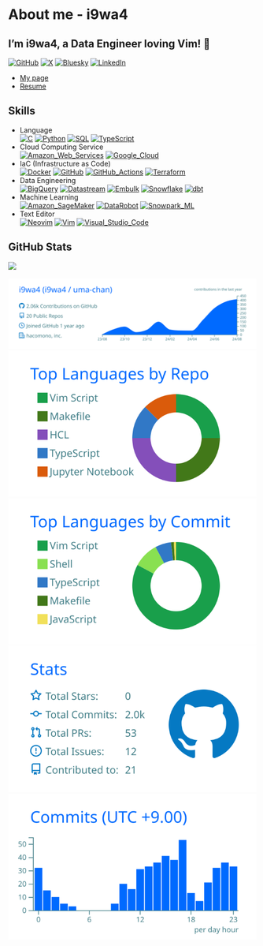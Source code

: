 # About me - i9wa4


## I’m i9wa4, a Data Engineer loving Vim! 👋

[![GitHub](https://img.shields.io/badge/GitHub-181717.svg?logo=github&logoColor=white)](https://github.com/i9wa4)
[![X](https://img.shields.io/badge/X_(Twitter)-000000.svg?logo=x&logoColor=white)](https://x.com/i9wa4_)
[![Bluesky](https://img.shields.io/badge/Bluesky-0285FF.svg?logo=bluesky&logoColor=white)](https://bsky.app/profile/i9wa4.bsky.social)
[![LinkedIn](https://img.shields.io/badge/LinkedIn-0A66C2.svg?logo=linkedin&logoColor=white)](https://www.linkedin.com/in/daiki-mawatari/)

- [My page](https://i9wa4.github.io)
- [Resume](https://i9wa4.github.io/resume)

## Skills

<!-- https://simpleicons.org/ -->

- Language<br>
  [![C](https://img.shields.io/badge/C-A8B9CC.svg?logo=c&logoColor=white)](https://shields.io/)
  [![Python](https://img.shields.io/badge/Python-3776AB.svg?logo=python&logoColor=white)](https://shields.io/)
  [![SQL](https://img.shields.io/badge/SQL-808080.svg?logoColor=white)](https://shields.io/)
  [![TypeScript](https://img.shields.io/badge/TypeScript-3178C6.svg?logo=typescript&logoColor=white)](https://shields.io/)
- Cloud Computing Service<br>
  [![Amazon_Web_Services](https://img.shields.io/badge/Amazon_Web_Services-232F3E.svg?logo=amazonwebservices&logoColor=white)](https://shields.io/)
  [![Google_Cloud](https://img.shields.io/badge/Google_Cloud-4285F4.svg?logo=googlecloud&logoColor=white)](https://shields.io/)
- IaC (Infrastructure as Code)<br>
  [![Docker](https://img.shields.io/badge/Docker-1488C6.svg?logo=docker&logoColor=white)](https://shields.io)
  [![GitHub](https://img.shields.io/badge/GitHub-181717.svg?logo=github&logoColor=white)](https://shields.io)
  [![GitHub_Actions](https://img.shields.io/badge/GitHub_Actions-2088FF.svg?logo=githubactions&logoColor=white)](https://shields.io)
  [![Terraform](https://img.shields.io/badge/Terraform-844FBA.svg?logo=terraform&logoColor=white)](https://shields.io)
- Data Engineering<br>
  [![BigQuery](https://img.shields.io/badge/BigQuery-669DF6.svg?logo=googlebigquery&logoColor=white)](https://shields.io)
  [![Datastream](https://img.shields.io/badge/Datastream-808080.svg?logoColor=white)](https://shields.io)
  [![Embulk](https://img.shields.io/badge/Embulk-EF4319.svg?logoColor=white)](https://shields.io)
  [![Snowflake](https://img.shields.io/badge/Snowflake-29B5E8.svg?logo=snowflake&logoColor=white)](https://shields.io)
  [![dbt](https://img.shields.io/badge/dbt-FF694B.svg?logo=dbt&logoColor=white)](https://shields.io)
- Machine Learning<br>
  [![Amazon_SageMaker](https://img.shields.io/badge/Amazon_SageMaker-808080.svg?logoColor=white)](https://shields.io/)
  [![DataRobot](https://img.shields.io/badge/DataRobot-808080.svg?logoColor=white)](https://shields.io)
  [![Snowpark_ML](https://img.shields.io/badge/Snowpark_ML-29B5E8.svg?logoColor=white)](https://shields.io)
- Text Editor<br>
  [![Neovim](https://img.shields.io/badge/Neovim-57A143.svg?logo=neovim&logoColor=white)](https://shields.io)
  [![Vim](https://img.shields.io/badge/Vim-019733.svg?logo=vim&logoColor=white)](https://shields.io)
  [![Visual_Studio_Code](https://img.shields.io/badge/Visual_Studio_Code-0098FF.svg?logoColor=white)](https://shields.io)

## GitHub Stats

<div align="left">

<a href="https://github.com/antonkomarev/github-profile-views-counter">
<img src="https://komarev.com/ghpvc/?username=i9wa4&label=GitHub_Profile_Views"/>
</a>

</div>

[![](https://raw.githubusercontent.com/i9wa4/i9wa4/main/profile-summary-card-output/transparent/0-profile-details.svg)](https://github.com/vn7n24fzkq/github-profile-summary-cards)
[![](https://raw.githubusercontent.com/i9wa4/i9wa4/main/profile-summary-card-output/transparent/1-repos-per-language.svg)](https://github.com/vn7n24fzkq/github-profile-summary-cards)
[![](https://raw.githubusercontent.com/i9wa4/i9wa4/main/profile-summary-card-output/transparent/2-most-commit-language.svg)](https://github.com/vn7n24fzkq/github-profile-summary-cards)
[![](https://raw.githubusercontent.com/i9wa4/i9wa4/main/profile-summary-card-output/transparent/3-stats.svg)](https://github.com/vn7n24fzkq/github-profile-summary-cards)
[![](https://raw.githubusercontent.com/i9wa4/i9wa4/main/profile-summary-card-output/transparent/4-productive-time.svg)](https://github.com/vn7n24fzkq/github-profile-summary-cards)

<!-- <div align="left">                                                                                                                                                                                                                                       -->
<!--   <a href="https://github.com/vn7n24fzkq/github-profile-summary-cards">                                                                                                                                                                                  -->
<!--     <img src="http://github-profile-summary-cards.vercel.app/api/cards/profile-details?username=i9wa4&theme=transparent"/>                                                                                                                               -->
<!--     <img src="http://github-profile-summary-cards.vercel.app/api/cards/repos-per-language?username=i9wa4&theme=transparent"/><img src="http://github-profile-summary-cards.vercel.app/api/cards/most-commit-language?username=i9wa4&theme=transparent"/> -->
<!--     <img src="http://github-profile-summary-cards.vercel.app/api/cards/stats?username=i9wa4&theme=transparent"/><img src="http://github-profile-summary-cards.vercel.app/api/cards/productive-time?username=i9wa4&theme=transparent&utcOffset=9"/>       -->
<!--   </a>                                                                                                                                                                                                                                                   -->
<!-- </div>                                                                                                                                                                                                                                                   -->
<!-- <div align="left">                                                                                                                                                             -->
<!--   <a href="https://github.com/anuraghazra/github-readme-stats">                                                                                                                -->
<!--     <img src="https://github-readme-stats.vercel.app/api?username=i9wa4&show_icons=true&hide_border=true&theme=transparent&include_all_commits=true"/>                         -->
<!--     <img src="https://github-readme-stats.vercel.app/api/top-langs/?username=i9wa4&langs_count=8&layout=compact&hide_border=true&theme=transparent&include_all_commits=true"/> -->
<!--   </a>                                                                                                                                                                         -->
<!-- </div>                                                                                                                                                                         -->
<!-- <div align="left">                                                                                             -->
<!--   <a href="https://github.com/ryo-ma/github-profile-trophy">                                                   -->
<!--     <img src="https://github-profile-trophy.vercel.app/?username=i9wa4&theme=flat&no-bg=false&no-frame=true"/> -->
<!--   </a>                                                                                                         -->
<!-- </div>                                                                                                         -->
<!--
**i9wa4/i9wa4** is a ✨ _special_ ✨ repository because its `README.md` (this file) appears on your GitHub profile.
&#10;Here are some ideas to get you started:
&#10;- 🔭 I'm currently working on ...
- 🌱 I'm currently learning ...
- 👯 I'm looking to collaborate on ...
- 🤔 I'm looking for help with ...
- 💬 Ask me about ...
- 📫 How to reach me: ...
- 😄 Pronouns: ...
- ⚡ Fun fact: ...
-->
